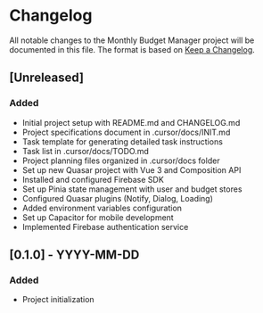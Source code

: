 # Changelog

All notable changes to the Monthly Budget Manager project will be documented in this file. The format is based on [Keep a Changelog](https://keepachangelog.com/en/1.0.0/).

## [Unreleased]

### Added
- Initial project setup with README.md and CHANGELOG.md
- Project specifications document in .cursor/docs/INIT.md
- Task template for generating detailed task instructions
- Task list in .cursor/docs/TODO.md
- Project planning files organized in .cursor/docs folder
- Set up new Quasar project with Vue 3 and Composition API
- Installed and configured Firebase SDK
- Set up Pinia state management with user and budget stores
- Configured Quasar plugins (Notify, Dialog, Loading)
- Added environment variables configuration
- Set up Capacitor for mobile development
- Implemented Firebase authentication service

## [0.1.0] - YYYY-MM-DD
### Added
- Project initialization

<!--
### Added
For new features.

### Changed
For changes in existing functionality.

### Deprecated
For soon-to-be removed features.

### Removed
For now removed features.

### Fixed
For any bug fixes.

### Security
In case of vulnerabilities.
-->

<!-- 
## Template for future versions

## [x.y.z] - YYYY-MM-DD
### Added
- 

### Changed
-

### Fixed
-

--> 